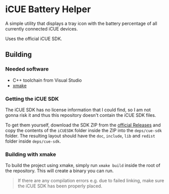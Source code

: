 # iCUE Battery Helper

A simple utility that displays a tray icon with the battery percentage of all currently connected iCUE devices.

Uses the official iCUE SDK.

## Building

### Needed software

- C++ toolchain from Visual Studio
- [xmake](https://xmake.io/#/)

### Getting the iCUE SDK

The iCUE SDK has no license information that I could find, so I am not gonna risk it and thus this repository doesn't contain the iCUE SDK files.

To get them yourself, download the SDK ZIP from the [official Releases](https://github.com/CorsairOfficial/cue-sdk/releases) and copy the contents of the `iCUESDK` folder inside the ZIP into
the `deps/cue-sdk` folder. The resulting layout should have the `doc`, `include`, `lib` and `redist` folder inside `deps/cue-sdk`.

### Building with xmake

To build the project using xmake, simply run `xmake build` inside the root of the repository. This will create a binary you can run.

> If there are any compilation errors e.g. due to failed linking, make sure the iCUE SDK has been properly placed.
